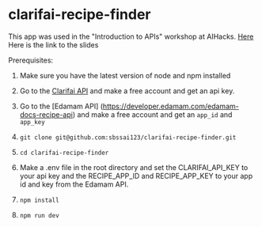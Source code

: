 # clarifai-recipe-finder

This app was used in the "Introduction to APIs" workshop at AIHacks.
[Here](https://docs.google.com/presentation/d/1Pmj_cuXOItooeZ39ln7pyXBJqvQAZuRzD5kQpYe7C7M/edit#slide=id.p) Here is the link to the slides

Prerequisites:
1. Make sure you have the latest version of node and npm installed
2. Go to the [Clarifai API](https://www.clarifai.com/) and make a free account and get an api key.
3. Go to the [Edamam API] (https://developer.edamam.com/edamam-docs-recipe-api) and make a free account and get an `app_id` and `app_key`

1. `git clone git@github.com:sbssai123/clarifai-recipe-finder.git`
2. `cd clarifai-recipe-finder`
3. Make a .env file in the root directory and set the CLARIFAI_API_KEY to your api key and the RECIPE_APP_ID and RECIPE_APP_KEY to your app id and key from the Edamam API.
4. `npm install`
5. `npm run dev`